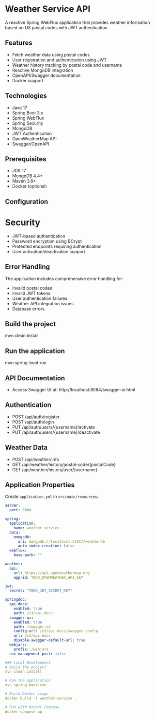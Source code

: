 # Weather Service API

A reactive Spring WebFlux application that provides weather information based on US postal codes with JWT authentication.

## Features

- Fetch weather data using postal codes
- User registration and authentication using JWT
- Weather history tracking by postal code and username
- Reactive MongoDB integration
- OpenAPI/Swagger documentation
- Docker support

## Technologies

- Java 17
- Spring Boot 3.x
- Spring WebFlux
- Spring Security
- MongoDB
- JWT Authentication
- OpenWeatherMap API
- Swagger/OpenAPI

## Prerequisites

- JDK 17
- MongoDB 4.4+
- Maven 3.8+
- Docker (optional)

## Configuration

# Security

- JWT-based authentication
- Password encryption using BCrypt
- Protected endpoints requiring authentication
- User activation/deactivation support

## Error Handling
The application includes comprehensive error handling for:
- Invalid postal codes
- Invalid JWT tokens
- User authentication failures
- Weather API integration issues
- Database errors

## Build the project
mvn clean install

## Run the application
mvn spring-boot:run

## API Documentation
- Access Swagger UI at: http://localhost:8084/swagger-ui.html

## Authentication
- POST /api/auth/register
- POST /api/auth/login
- PUT /api/auth/users/{username}/activate
- PUT /api/auth/users/{username}/deactivate

## Weather Data
- POST /api/weather/info
- GET /api/weather/history/postal-code/{postalCode}
- GET /api/weather/history/user/{username}

## Application Properties
Create `application.yml` in `src/main/resources`:

```yaml
server:
  port: 8084

spring:
  application:
    name: weather-service
  data:
    mongodb:
      uri: mongodb://localhost:27017/weatherdb
      auto-index-creation: false
  webflux:
    base-path: ""

weather:
  api:
    url: https://api.openweathermap.org
    app-id: YOUR_OPENWEATHER_API_KEY

jwt:
  secret: "YOUR_JWT_SECRET_KEY"

springdoc:
  api-docs:
    enabled: true
    path: /v3/api-docs
  swagger-ui:
    enabled: true
    path: /swagger-ui
    config-url: /v3/api-docs/swagger-config
    url: /v3/api-docs
    disable-swagger-default-url: true
  webjars:
    prefix: /webjars
  use-management-port: false

### Local Development
# Build the project
mvn clean install

# Run the application
mvn spring-boot:run

# Build Docker image
docker build -t weather-service .

# Run with Docker Compose
docker-compose up

